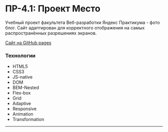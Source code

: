 #  ПР-4.1: Проект Место

Учебный проект факультета Веб-разработки Яндекс Практикума - фото блог. Сайт адаптирован для корректного отображения на самых распространённых разрешениях экранов.

[Сайт на GitHub pages](https://beardy-raccoon.github.io/mesto/index.html)

### Технологии
* HTML5
* CSS3
* JS-native
* DOM
* BEM-Nested
* Flex-box
* Grid
* Adaptive
* Responsive
* Animation
* Transformation

****
